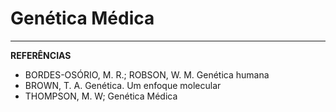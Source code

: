 # Genética Médica

---

**REFERÊNCIAS**

* BORDES-OSÓRIO, M. R.; ROBSON, W. M. Genética humana
* BROWN, T. A. Genética. Um enfoque molecular
* THOMPSON, M. W; Genética Médica



